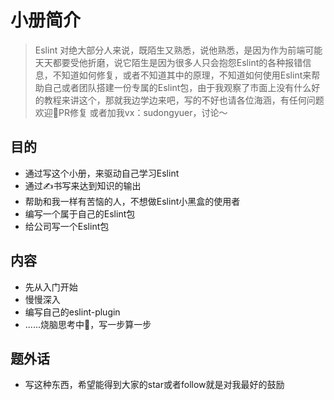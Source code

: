 # 小册简介
> Eslint 对绝大部分人来说，既陌生又熟悉，说他熟悉，是因为作为前端可能天天都要受他折磨，说它陌生是因为很多人只会抱怨Eslint的各种报错信息，不知道如何修复，或者不知道其中的原理，不知道如何使用Eslint来帮助自己或者团队搭建一份专属的Eslint包，由于我观察了市面上没有什么好的教程来讲这个，那就我边学边来吧，写的不好也请各位海涵，有任何问题欢迎👏PR修复 或者加我vx：sudongyuer，讨论～

## 目的

- 通过写这个小册，来驱动自己学习Eslint
- 通过✍️书写来达到知识的输出
- 帮助和我一样有苦恼的人，不想做Eslint小黑盒的使用者
- 编写一个属于自己的Eslint包
- 给公司写一个Eslint包

## 内容

- 先从入门开始
- 慢慢深入
- 编写自己的eslint-plugin
- ......烧脑思考中🤔，写一步算一步

## 题外话

- 写这种东西，希望能得到大家的star或者follow就是对我最好的鼓励
